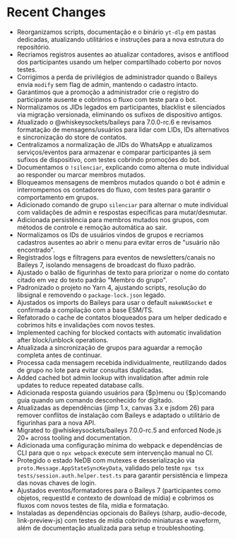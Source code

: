 # Recent Changes

- Reorganizamos scripts, documentação e o binário `yt-dlp` em pastas dedicadas, atualizando utilitários e instruções para a nova estrutura do repositório.
- Recriamos registros ausentes ao atualizar contadores, avisos e antiflood dos participantes usando um helper compartilhado coberto por novos testes.
- Corrigimos a perda de privilégios de administrador quando o Baileys envia `modify` sem flag de admin, mantendo o cadastro intacto.
- Garantimos que a promoção a administrador crie o registro do participante ausente e cobrimos o fluxo com teste para o bot.
- Normalizamos os JIDs legados em participantes, blacklist e silenciados via migração versionada, eliminando os sufixos de dispositivo antigos.
- Atualizado o @whiskeysockets/baileys para 7.0.0-rc.6 e revisamos formatação de mensagens/usuários para lidar com LIDs, IDs alternativos e sincronização do store de contatos.
- Centralizamos a normalização de JIDs do WhatsApp e atualizamos serviços/eventos para armazenar e comparar participantes já sem sufixos de dispositivo, com testes cobrindo promoções do bot.
- Documentamos o `!silenciar`, explicando como alterna o mute individual ao responder ou marcar membros mutados.
- Bloqueamos mensagens de membros mutados quando o bot é admin e interrompemos os contadores do fluxo, com testes para garantir o comportamento em grupos.
- Adicionado comando de grupo `silenciar` para alternar o mute individual com validações de admin e respostas específicas para mutar/desmutar.
- Adicionada persistência para membros mutados nos grupos, com métodos de controle e remoção automática ao sair.
- Normalizamos os IDs de usuários vindos de grupos e recriamos cadastros ausentes ao abrir o menu para evitar erros de "usuário não encontrado".
- Registrados logs e filtragens para eventos de newsletters/canais no Baileys 7, isolando mensagens de broadcast do fluxo padrão.
- Ajustado o balão de figurinhas de texto para priorizar o nome do contato citado em vez do texto padrão "Membro do grupo".
- Padronizado o projeto no Yarn 4, ajustando scripts, resolução do libsignal e removendo o `package-lock.json` legado.
- Ajustados os imports do Baileys para usar o default `makeWASocket` e confirmada a compilação com a base ESM/TS.
- Refatorado o cache de contatos bloqueados para um helper dedicado e cobrimos hits e invalidações com novos testes.
- Implemented caching for blocked contacts with automatic invalidation after block/unblock operations.
- Atualizada a sincronização de grupos para aguardar a remoção completa antes de continuar.
- Processa cada mensagem recebida individualmente, reutilizando dados de grupo no lote para evitar consultas duplicadas.
- Added cached bot admin lookup with invalidation after admin role updates to reduce repeated database calls.
- Adicionada resposta guiando usuários para {$p}menu ou {$p}comando guia quando um comando desconhecido for digitado.
- Atualizadas as dependências (jimp 1.x, canvas 3.x e jsdom 26) para remover conflitos de instalação com Baileys e adaptado o utilitário de figurinhas para a nova API.
- Migrated to @whiskeysockets/baileys 7.0.0-rc.5 and enforced Node.js 20+ across tooling and documentation.
- Adicionada uma configuração mínima do webpack e dependências de CLI para que o `npx webpack` execute sem intervenção manual no CI.
- Protegido o estado NeDB com mutexes e desserialização via `proto.Message.AppStateSyncKeyData`, validado pelo teste `npx tsx tests/session.auth.helper.test.ts` para garantir persistência e limpeza das novas chaves de login.
- Ajustados eventos/formatadores para o Baileys 7 (participantes como objetos, requestId e contexto de download de mídia) e cobrimos os fluxos com novos testes de fila, mídia e formatação.
- Instaladas as dependências opcionais do Baileys (sharp, audio-decode, link-preview-js) com testes de mídia cobrindo miniaturas e waveform, além de documentação atualizada para setup e troubleshooting.
